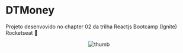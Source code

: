 # DTMoney

Projeto desenvovido no chapter 02 da trilha Reactjs Bootcamp (Ignite) Rocketseat 💜

<p align="center">
  <img alt="thumb" src="./github/thumb.png">
</p>